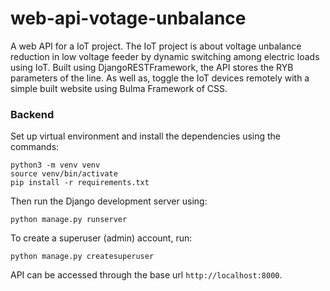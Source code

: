 # web-api-votage-unbalance

A web API for a IoT project. The IoT project is about voltage unbalance reduction in low voltage feeder by dynamic switching among electric loads using IoT. Built using DjangoRESTFramework, the API stores the RYB parameters of the line. As well as, toggle the IoT devices remotely with a simple built website using Bulma Framework of CSS.

### Backend

Set up virtual environment and install the dependencies using the commands:

```
python3 -m venv venv
source venv/bin/activate
pip install -r requirements.txt
```

Then run the Django development server using:

```
python manage.py runserver
```

To create a superuser (admin) account, run:

```
python manage.py createsuperuser
```

API can be accessed through the base url `http://localhost:8000`.
